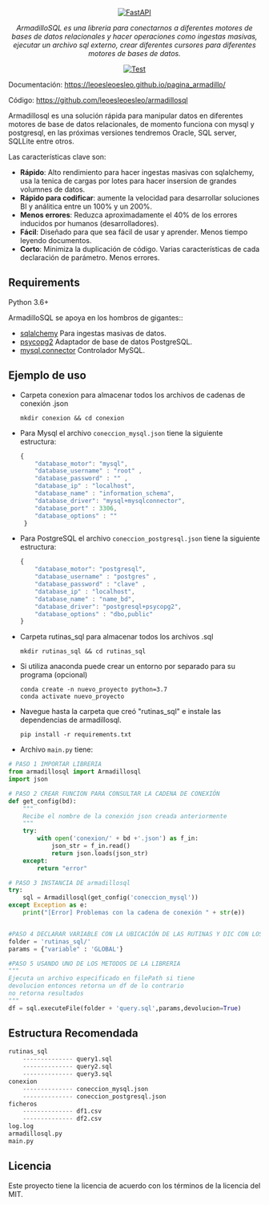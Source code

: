<p align="center">
  <a href="https://leoesleoesleo.github.io/pagina_armadillo/"><img src="https://leoesleoesleo.github.io/pagina_armadillo/img/logo.png" alt="FastAPI"></a>
</p>
<p align="center">
    <em>ArmadilloSQL es una libreria para conectarnos a diferentes motores de bases de datos relacionales y hacer operaciones como ingestas masivas, ejecutar un archivo sql externo, crear diferentes cursores para diferentes motores de bases de datos.</em>
</p>

</p>
<p align="center">
<a href="#" target="_blank">
    <img src="https://github.com/tiangolo/fastapi/workflows/Test/badge.svg" alt="Test">
</a>
</p>

Documentación: https://leoesleoesleo.github.io/pagina_armadillo/

Código: https://github.com/leoesleoesleo/armadillosql

Armadillosql es una solución rápida para manipular datos en diferentes motores de base de datos relacionales, de momento funciona con mysql y postgresql, en las próximas versiones tendremos Oracle, SQL server, SQLLite entre otros.

Las características clave son:

* **Rápido**: Alto rendimiento para hacer ingestas masivas con sqlalchemy, usa la tenica de cargas por lotes para hacer insersion de grandes volumnes de datos.
* **Rápido para codificar**: aumente la velocidad para desarrollar soluciones BI y análitica entre un 100% y un 200%. 
* **Menos errores**: Reduzca aproximadamente el 40% de los errores inducidos por humanos (desarrolladores). 
* **Fácil**: Diseñado para que sea fácil de usar y aprender. Menos tiempo leyendo documentos.
* **Corto**: Minimiza la duplicación de código. Varias características de cada declaración de parámetro. Menos errores.

## Requirements

Python 3.6+

ArmadilloSQL se apoya en los hombros de gigantes::

* <a href="https://pypi.org/project/SQLAlchemy/" class="external-link" target="_blank">sqlalchemy</a> Para ingestas masivas de datos.
* <a href="https://pypi.org/project/psycopg2/" class="external-link" target="_blank">psycopg2</a> Adaptador de base de datos PostgreSQL.
* <a href="https://pypi.org/project/mysql-connector/" class="external-link" target="_blank">mysql.connector</a> Controlador MySQL.

## Ejemplo de uso

- Carpeta conexion para almacenar todos los archivos de cadenas de conexión .json
	```
	mkdir conexion && cd conexion
	```
	
- Para Mysql el archivo `coneccion_mysql.json` tiene la siguiente estructura:

	```Javascript
	{   
		"database_motor": "mysql", 
		"database_username" : "root" ,
		"database_password" : "" ,
		"database_ip" : "localhost",
		"database_name" : "information_schema",
		"database_driver": "mysql+mysqlconnector",
		"database_port" : 3306,	
		"database_options" : "" 
	 }
	```

- Para PostgreSQL el archivo `coneccion_postgresql.json` tiene la siguiente estructura:

	```Javascript
	{
		"database_motor": "postgresql",
		"database_username" : "postgres" ,
		"database_password" : "clave" ,
		"database_ip" : "localhost",
		"database_name" : "name_bd",
		"database_driver": "postgresql+psycopg2",
		"database_options" : "dbo,public" 
	}
	```

- Carpeta rutinas_sql para almacenar todos los archivos .sql
	```
	mkdir rutinas_sql && cd rutinas_sql
	```

- Si utiliza anaconda puede crear un entorno por separado para su programa (opcional)
	```
	conda create -n nuevo_proyecto python=3.7
	conda activate nuevo_proyecto
	```

- Navegue hasta la carpeta que creó "rutinas_sql" e instale las dependencias de armadillosql.
	```
	pip install -r requirements.txt
	```

- Archivo `main.py` tiene:

```Python
# PASO 1 IMPORTAR LIBRERIA
from armadillosql import Armadillosql
import json

# PASO 2 CREAR FUNCION PARA CONSULTAR LA CADENA DE CONEXIÓN
def get_config(bd):
	"""
	Recibe el nombre de la conexión json creada anteriormente
	"""
	try:            
		with open('conexion/' + bd +'.json') as f_in: 
			json_str = f_in.read()
			return json.loads(json_str)
	except:
		return "error"

# PASO 3 INSTANCIA DE armadillosql
try:
	sql = Armadillosql(get_config('coneccion_mysql')) 
except Exception as e:
	print("[Error] Problemas con la cadena de conexión " + str(e))


#PASO 4 DECLARAR VARIABLE CON LA UBICACIÓN DE LAS RUTINAS Y DIC CON LOS PARAMETROS
folder = 'rutinas_sql/'
params = {"variable" : 'GLOBAL'}

#PASO 5 USANDO UNO DE LOS METODOS DE LA LIBRERIA
"""
Ejecuta un archivo especificado en filePath si tiene 
devolucion entonces retorna un df de lo contrario
no retorna resultados
"""
df = sql.executeFile(folder + 'query.sql',params,devolucion=True)
```
## Estructura Recomendada

```Python
rutinas_sql 
	-------------- query1.sql
	-------------- query2.sql
	-------------- query3.sql
conexion
	-------------- coneccion_mysql.json
	-------------- coneccion_postgresql.json
ficheros
	-------------- df1.csv
	-------------- df2.csv		
log.log
armadillosql.py	
main.py
```

## Licencia

Este proyecto tiene la licencia de acuerdo con los términos de la licencia del MIT.
